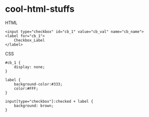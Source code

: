 # cool-html-stuffs
HTML
```
<input type="checkbox" id="cb_1" value="cb_val" name="cb_name">
<label for="cb_1">
    Checkbox_Label
</label>
```

CSS
```
#cb_1 {
	display: none;
}

label {
	background-color:#333; 
	color:#FFF; 
}

input[type="checkbox"]:checked + label {
    background: brown;
}
```
